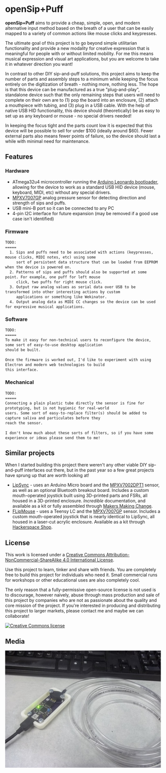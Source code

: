 # openSip+Puff

__openSip+Puff__ aims to provide a cheap, simple, open, and modern alternative input method based on the breath of a user that can be easily mapped to a variety of common actions like mouse clicks and keypresses.

The ultimate goal of this project is to go beyond simple utilitarian functionality and provide a new modality for creative expression that is meaningful for people with or without limited mobility. For me this means musical expression and visual art applications, but you are welcome to take it in whatever direction you want!

In contrast to other DIY sip-and-puff solutions, this project aims to keep the number of parts and assembly steps to a minimum while keeping the focus entirely on the digitization of breath - nothing more, nothing less. The hope is that this device can be manufactured as a true "plug-and-play", standalone device such that the only remaining steps that users will need to complete on their own are to (1) pop the board into an enclosure, (2) attach a mouthpiece with tubing, and (3) plug in a USB cable. With the help of native USB HID functionality, this device should (theoretically) be as easy to set up as any keyboard or mouse - no special drivers needed!

In keeping the focus tight and the parts count low it is expected that this device will be possible to sell for under $100 (ideally around $60). Fewer external parts also means fewer points of failure, so the device should last a while with minimal need for maintenance.

## Features
### Hardware
* ATmega32u4 microcontroller running the [Arduino Leonardo bootloader](https://www.arduino.cc/en/Main/ArduinoBoardLeonardo), allowing for the device to work as a standard USB HID device (mouse, keyboard, MIDI, etc) without any special drivers.
* [MPXV7007GP](https://www.digikey.com/product-detail/en/nxp-usa-inc/MPXV7007GP/MPXV7007GP-ND/1168441) analog pressure sensor for detecting direction and strength of sips and puffs.
* USB mini-B port so it can be connected to any PC
* 4-pin I2C interface for future expansion (may be removed if a good use case isn't identified)

### Firmware
```
TODO:
=====
  1. Sips and puffs need to be associated with actions (keypresses, mouse clicks, MIDI notes, etc) using some 
     sort of persistent data structure that can be loaded from EEPROM when the device is powered on.
  2. Patterns of sips and puffs should also be supported at some point. For example, one puff for left mouse 
     click, two puffs for right mouse click.
  3. Output raw analog values as serial data over USB to be transformed into other interesting actions by custom 
     applications or something like Wekinator.
  4. Output analog data as MIDI CC changes so the device can be used for expressive musical applications.
```

### Software
```
TODO:
=====
To make it easy for non-technical users to reconfigure the device, some sort of easy-to-use desktop application 
should be built. 

Once the firmware is worked out, I'd like to experiment with using Electron and modern web technologies to build 
this interface. 
```

### Mechanical
```
TODO:
=====
Connecting a plain plastic tube directly the sensor is fine for prototyping, but is not hygienic for real-world 
users. Some sort of easy-to-replace filter(s) should be added to capture saliva and particulates before they 
reach the sensor. 

I don't know much about these sorts of filters, so if you have some experience or ideas please send them to me!
```

## Similar projects
When I started building this project there weren't any other viable DIY sip-and-puff interfaces out there, but in the past year so a few great projects have sprung up that are worth looking at!

* [LipSync](https://github.com/makersmakingchange/LipSync) - uses an Arduino Micro board and the [MPXV7002DPT1](https://www.digikey.com/product-detail/en/nxp-usa-inc/MPXV7002DPT1/MPXV7002DPT1CT-ND/3524215) sensor, as well as an optional Bluetooth breakout board. Includes a custom mouth-operated joystick built using 3D-printed parts and FSRs, all housed in a 3D-printed enclosure. _Incredible_ documentation, and available as a kit or fully assembled through [Makers Making Change](https://www.makersmakingchange.com/project/lipsync/).
* [FLipMouse](https://github.com/asterics/FLipMouse) - uses a Teensy LC and the [MPXV7007GP](https://www.digikey.com/product-detail/en/nxp-usa-inc/MPXV7007GP/MPXV7007GP-ND/1168441) sensor. Includes a custom mouth-operated joystick that is nearly identical to LipSync, all housed in a laser-cut acrylic enclosure. Available as a kit through [Hackerspace Shop](https://hackerspaceshop.com/products/flipmouse-diy-kit).

## License
This work is licensed under a [Creative Commons Attribution-NonCommercial-ShareAlike 4.0 International License](http://creativecommons.org/licenses/by-nc-sa/4.0/).

Use this project to learn, tinker and share with friends. You are completely free to build this project for individuals  who need it. Small commercial runs for workshops or other educational uses are also completely cool.

The only reason that a fully-permissive open-source license is not used is to discourage, however naively, abuse through mass production and sale of this project by companies who are not as passionate about the quality and core mission of the project. If you're interested in producing and distributing this project to larger markets, please contact me and maybe we can collaborate!

[![Creative Commons license](https://i.creativecommons.org/l/by-nc-sa/4.0/88x31.png)](http://creativecommons.org/licenses/by-nc-sa/4.0/)

## Media

![Assembled prototype](media/assembled-prototype.jpg)
